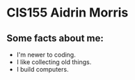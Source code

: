 <!DOCTYPE html>
<html lang="en">
<head>
    <meta charset="UTF-8" />
    <meta name="viewport" consent="width=device-width, initial-scale=1.0" />
    <title>About Aidrin Morris</title>
</head>
<body>
    <h1>CIS155 Aidrin Morris</h1>
    <h2>Some facts about me:</h2>
    <ul>
    <li>I'm newer to coding.</li>
    <li>I like collecting old things.</li>
    <li>I build computers.</li>
    </ul>
</body>
</html>
